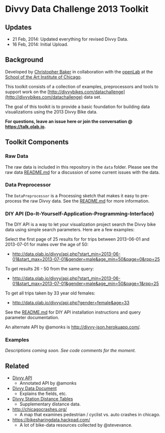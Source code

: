 # Divvy Data Challenge 2013 Toolkit

## Updates

 - 21 Feb, 2014: Updated everything for revised Divvy Data. 
 - 16 Feb, 2014: Initial Upload.

## Background

Developed by [Christopher Baker](http://github.com/bakercp) in collaboration with the [openLab](http://olab.io) at the [School of the Art Institute of Chicago](http://saic.edu).

This toolkit consists of a collection of examples, preprocessors and tools to support work on the [http://divvybikes.com/datachallenge](http://divvybikes.com/datachallenge) data set.

The goal of this toolkit is to provide a basic foundation for building data visualizations using the 2013 Divvy Bike data.

__For questions, leave an issue here or join the conversation @ <https://talk.olab.io>.__

## Toolkit Components

### Raw Data

The raw data is included in this repository in the `data` folder.  Please see the raw data [README.md](https://github.com/olab-io/divvy_datachallenge_2013_toolkit/blob/master/data/README.md) for a discussion of some current issues with the data.

### Data Preprocessor

The `DataPreprocessor` is a Processing sketch that makes it easy to pre-process the raw Divvy data.  See the [README.md](https://github.com/olab-io/divvy_datachallenge_2013_toolkit/blob/master/DataPreprocessor/README.md) for more information.

### DIY API (Do-It-Yourself-Application-Programming-Interface)

The DIY API is a way to let your visualization project search the Divvy bike data using simple search parameters.  Here are a few examples:

Select the first page of 25 results for for trips between 2013-06-01 and 2013-07-01 for males over the age of 50: 
  
  - <http://data.olab.io/divvy/api.php?start_min=2013-06-01&start_max=2013-07-01&gender=male&age_min=50&page=0&rpp=25>

To get results 26 - 50 from the same query:
  
  - <http://data.olab.io/divvy/api.php?start_min=2013-06-01&start_max=2013-07-01&gender=male&age_min=50&page=1&rpp=25>

To get all trips taken by 33 year old females:
  
  - <http://data.olab.io/divvy/api.php?gender=female&age=33>

See the [README.md](https://github.com/olab-io/divvy_datachallenge_2013_toolkit/blob/master/api/README.md) for DIY API installation instructions and query parameter documentation.

An alternate API by @amonks is <http://divvy-json.herokuapp.com/>.

### Examples
    
_Descriptions coming soon.  See code comments for the moment._

## Related

 - [Divvy API](http://divvy-json.herokuapp.com/)
     - Annotated API by @amonks
 - [Divvy Data Document](http://j.mp/DivvyData)
     - Explains the fields, etc.
 - [Divvy Station Distance Tables](https://github.com/tothebeat/pairwise-geo-distances/tree/master/bike_stations_data/Chicago)
     - Supplementary distance data.
 - <http://chicagocrashes.org/>
     - A map that examines pedestrian / cyclist vs. auto crashes in chicago.
 - <https://bikesharingdata.hackpad.com/>
     - A lot of bike-data resources collected by @stevevance.
